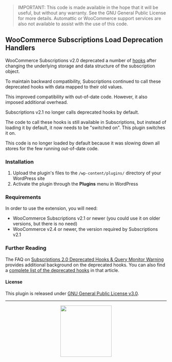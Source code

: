 > IMPORTANT: This code is made available in the hope that it will be useful, but without any warranty. See the GNU General Public License for more details. Automattic or WooCommerce support services are also not available to assist with the use of this code.

## WooCommerce Subscriptions Load Deprecation Handlers

WooCommerce Subscriptions v2.0 deprecated a number of [hooks](https://codex.wordpress.org/Plugin_API/Hooks) after changing the underlying storage and data structure of the subscription object.

To maintain backward compatibility, Subscriptions continued to call these deprecated hooks with data mapped to their old values.

This improved compatibility with out-of-date code. However, it also imposed additional overhead.

Subscriptions v2.1 no longer calls deprecated hooks by default.

The code to call these hooks is still available in Subscriptions, but instead of loading it by default, it now needs to be "switched on". This plugin switches it on.

This code is no longer loaded by default because it was slowing down all stores for the few running out-of-date code.

### Installation

1. Upload the plugin's files to the `/wp-content/plugins/` directory of your WordPress site
1. Activate the plugin through the **Plugins** menu in WordPress

### Requirements

In order to use the extension, you will need:

* WooCommerce Subscriptions v2.1 or newer (you could use it on older versions, but there is no need)
* WooCommerce v2.4 or newer, the version required by Subscriptions v2.1

### Further Reading

The FAQ on [Subscriptions 2.0 Deprecated Hooks & Query Monitor Warning](https://docs.woocommerce.com/document/subscriptions-query-monitor-warning/) provides additional background on the deprecated hooks. You can also find a [complete list of the deprecated hooks](https://docs.woocommerce.com/document/subscriptions-query-monitor-warning/#section-4) in that article.

#### License

This plugin is released under [GNU General Public License v3.0](http://www.gnu.org/licenses/gpl-3.0.html).

---

<p align="center">
<img src="https://cloud.githubusercontent.com/assets/235523/11986380/bb6a0958-a983-11e5-8e9b-b9781d37c64a.png" width="160">
</p>
